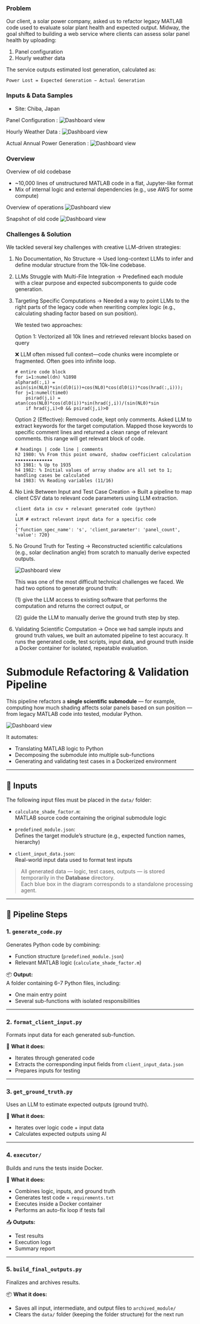 ### Problem
Our client, a solar power company, asked us to refactor legacy MATLAB code used to evaluate solar plant health and expected output.
Midway, the goal shifted to building a web service where clients can assess solar panel health by uploading:
1. Panel configuration
2. Hourly weather data

The service outputs estimated lost generation, calculated as:

```Power Lost = Expected Generation − Actual Generation```



### Inputs & Data Samples
- Site: Chiba, Japan

Panel Configuration : 
![Dashboard view](/posts/project-d/input-panel.png) 

Hourly Weather Data : 
![Dashboard view](/posts/project-d/input-hour-data.png) 

Actual Annual Power Generation : 
![Dashboard view](/posts/project-d/input-actual-power.png) 

 
### Overview 

Overview of old codebase 
- ~10,000 lines of unstructured MATLAB code in a flat, Jupyter-like format
- Mix of internal logic and external dependencies (e.g., use AWS for some compute)

Overview of operations 
![Dashboard view](/posts/project-d/operation.png) 

Snapshot of old code 
![Dashboard view](/posts/project-d/snapshot.png) 




### Challenges & Solution
We tackled several key challenges with creative LLM-driven strategies:
1. No Documentation, No Structure → Used long-context LLMs to infer and define modular structure from the 10k-line codebase.

2. LLMs Struggle with Multi-File Integration → Predefined each module with a clear purpose and expected subcomponents to guide code generation.

3. Targeting Specific Computations → Needed a way to point LLMs to the right parts of the legacy code when rewriting complex logic (e.g., calculating shading factor based on sun position).

    We tested two approaches:

    Option 1:
    Vectorized all 10k lines and retrieved relevant blocks based on query

    ❌ LLM often missed full context—code chunks were incomplete or fragmented. Often goes into infinite loop. 

    ```
    # entire code block 
    for i=1:numel(dn) %1898
    alpharad(:,i) = asin(sin(NL0)*sin(dl0(i))+cos(NL0)*cos(dl0(i))*cos(hrad(:,i)));  
    for j=1:numel(time0)
        psirad(j,i) = atan(cos(NL0)*cos(dl0(i))*sin(hrad(j,i))/(sin(NL0)*sin
        if hrad(j,i)<0 && psirad(j,i)>0
    ```

    Option 2 (Effective):
    Removed code, kept only comments. 
    Asked LLM to extract keywords for the target computation. 
    Mapped those keywords to specific comment lines and returned a clean range of relevant comments. this range will get relevant block of code. 

    ```
    # headings | code line | comments 
    h2 1980: %% From this point onward, shadow coefficient calculation ★★★★★★★★★★★★★★
    h3 1981: % Up to 1935
    h4 1982: % Initial values of array shadow are all set to 1; handling cases be calculated
    h4 1983: %% Reading variables (11/16)
    ```

4. No Link Between Input and Test Case Creation → Built a pipeline to map client CSV data to relevant code parameters using LLM extraction.
    ```
    client data in csv + relevant generated code (python)
    ↓ 
    LLM # extract relevant input data for a specific code 
    ↓ 
    {'function_spec_name': 's', 'client_parameter': 'panel_count', 'value': 720}
    ```

5.  No Ground Truth for Testing → Reconstructed scientific calculations (e.g., solar declination angle) from scratch to manually derive expected outputs.

    ![Dashboard view](/posts/project-d/ground-truth-cal.png) 

    This was one of the most difficult technical challenges we faced.
    We had two options to generate ground truth:

    (1) give the LLM access to existing software that performs the computation and returns the correct output, or
     
    (2) guide the LLM to manually derive the ground truth step by step.

6. Validating Scientific Computation → Once we had sample inputs and ground truth values, we built an automated pipeline to test accuracy. It runs the generated code, test scripts, input data, and ground truth inside a Docker container for isolated, repeatable evaluation.


# Submodule Refactoring & Validation Pipeline

This pipeline refactors a **single scientific submodule** — for example, computing how much shading affects solar panels based on sun position — from legacy MATLAB code into tested, modular Python.

![Dashboard view](/posts/project-d/solution.png) 

It automates:
- Translating MATLAB logic to Python
- Decomposing the submodule into multiple sub-functions
- Generating and validating test cases in a Dockerized environment

---

## 📁 Inputs

The following input files must be placed in the `data/` folder:

- `calculate_shade_factor.m`:  
  MATLAB source code containing the original submodule logic

- `predefined_module.json`:  
  Defines the target module’s structure (e.g., expected function names, hierarchy)

- `client_input_data.json`:  
  Real-world input data used to format test inputs

> All generated data — logic, test cases, outputs — is stored temporarily in the **Database** directory.  
> Each blue box in the diagram corresponds to a standalone processing agent.

---

## 🔁 Pipeline Steps

### 1. `generate_code.py`

Generates Python code by combining:
- Function structure (`predefined_module.json`)
- Relevant MATLAB logic (`calculate_shade_factor.m`)

📦 **Output:**  
A folder containing 6–7 Python files, including:
- One main entry point
- Several sub-functions with isolated responsibilities

---

### 2. `format_client_input.py`

Formats input data for each generated sub-function.

🔧 **What it does:**
- Iterates through generated code
- Extracts the corresponding input fields from `client_input_data.json`
- Prepares inputs for testing

---

### 3. `get_ground_truth.py`

Uses an LLM to estimate expected outputs (ground truth).

🧠 **What it does:**
- Iterates over logic code + input data
- Calculates expected outputs using AI

---

### 4. `executor/`

Builds and runs the tests inside Docker.

🧪 **What it does:**
- Combines logic, inputs, and ground truth
- Generates test code + `requirements.txt`
- Executes inside a Docker container
- Performs an auto-fix loop if tests fail

📤 **Outputs:**
- Test results
- Execution logs
- Summary report

---

### 5. `build_final_outputs.py`

Finalizes and archives results.

📦 **What it does:**
- Saves all input, intermediate, and output files to `archived_module/`
- Clears the `data/` folder (keeping the folder structure) for the next run
